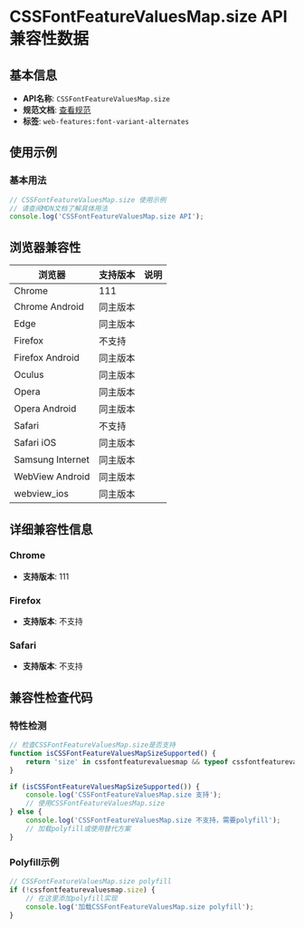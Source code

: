 # CSSFontFeatureValuesMap.size API 兼容性数据

## 基本信息

- **API名称**: `CSSFontFeatureValuesMap.size`
- **规范文档**: [查看规范](https://drafts.csswg.org/css-fonts/#cssfontfeaturevaluesmap)
- **标签**: `web-features:font-variant-alternates`

## 使用示例

### 基本用法

```javascript
// CSSFontFeatureValuesMap.size 使用示例
// 请查阅MDN文档了解具体用法
console.log('CSSFontFeatureValuesMap.size API');
```

## 浏览器兼容性

| 浏览器 | 支持版本 | 说明 |
|--------|----------|------|
| Chrome | 111 |  |
| Chrome Android | 同主版本 |  |
| Edge | 同主版本 |  |
| Firefox | 不支持 |  |
| Firefox Android | 同主版本 |  |
| Oculus | 同主版本 |  |
| Opera | 同主版本 |  |
| Opera Android | 同主版本 |  |
| Safari | 不支持 |  |
| Safari iOS | 同主版本 |  |
| Samsung Internet | 同主版本 |  |
| WebView Android | 同主版本 |  |
| webview_ios | 同主版本 |  |

## 详细兼容性信息

### Chrome

- **支持版本**: 111

### Firefox

- **支持版本**: 不支持

### Safari

- **支持版本**: 不支持

## 兼容性检查代码

### 特性检测

```javascript
// 检查CSSFontFeatureValuesMap.size是否支持
function isCSSFontFeatureValuesMapSizeSupported() {
    return 'size' in cssfontfeaturevaluesmap && typeof cssfontfeaturevaluesmap.size === 'function';
}

if (isCSSFontFeatureValuesMapSizeSupported()) {
    console.log('CSSFontFeatureValuesMap.size 支持');
    // 使用CSSFontFeatureValuesMap.size
} else {
    console.log('CSSFontFeatureValuesMap.size 不支持，需要polyfill');
    // 加载polyfill或使用替代方案
}
```

### Polyfill示例

```javascript
// CSSFontFeatureValuesMap.size polyfill
if (!cssfontfeaturevaluesmap.size) {
    // 在这里添加polyfill实现
    console.log('加载CSSFontFeatureValuesMap.size polyfill');
}
```

